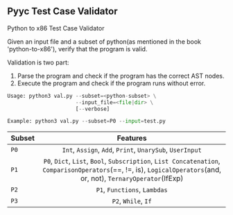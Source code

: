 ## Pyyc Test Case Validator

Python to x86 Test Case Validator

Given an input file and a subset of python(as mentioned in 
the book 'python-to-x86'), verify that the program is valid.

Validation is two part:

1) Parse the program and check if the program has 
the correct AST nodes.
2) Execute the program and check if the program runs
without error.

```python
Usage: python3 val.py --subset=<python-subset> \
                      --input_file=<file|dir> \
                      [--verbose]

Example: python3 val.py --subset=P0 --input=test.py
```

| Subset | Features |
| :-- | :--: |
| `P0`   | `Int`, `Assign`, `Add`, `Print`, `UnarySub`, `UserInput` |
| `P1`   | `P0`, `Dict`, `List`, `Bool`, `Subscription`, `List Concatenation`, `ComparisonOperators`(==, !=, is), `LogicalOperators`(and, or, not), `TernaryOperator`(IfExp) |
| `P2`   | `P1`, `Functions`, `Lambdas` |
| `P3`   | `P2`, `While`, `If` |






